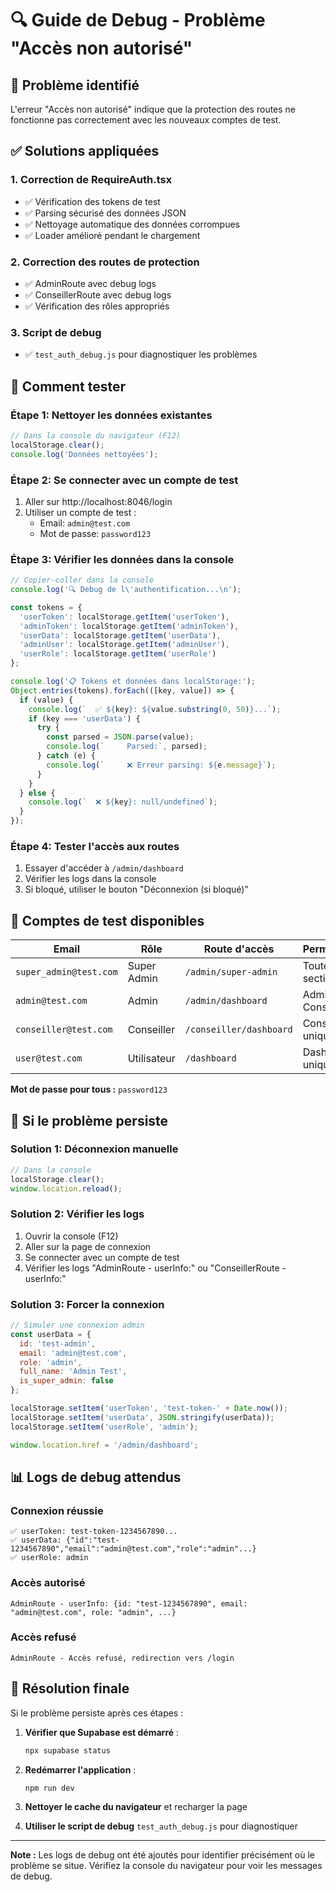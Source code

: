 # 🔍 Guide de Debug - Problème "Accès non autorisé"

## 🚨 Problème identifié
L'erreur "Accès non autorisé" indique que la protection des routes ne fonctionne pas correctement avec les nouveaux comptes de test.

## ✅ Solutions appliquées

### 1. **Correction de RequireAuth.tsx**
- ✅ Vérification des tokens de test
- ✅ Parsing sécurisé des données JSON
- ✅ Nettoyage automatique des données corrompues
- ✅ Loader amélioré pendant le chargement

### 2. **Correction des routes de protection**
- ✅ AdminRoute avec debug logs
- ✅ ConseillerRoute avec debug logs
- ✅ Vérification des rôles appropriés

### 3. **Script de debug**
- ✅ `test_auth_debug.js` pour diagnostiquer les problèmes

## 🧪 Comment tester

### Étape 1: Nettoyer les données existantes
```javascript
// Dans la console du navigateur (F12)
localStorage.clear();
console.log('Données nettoyées');
```

### Étape 2: Se connecter avec un compte de test
1. Aller sur http://localhost:8046/login
2. Utiliser un compte de test :
   - Email: `admin@test.com`
   - Mot de passe: `password123`

### Étape 3: Vérifier les données dans la console
```javascript
// Copier-coller dans la console
console.log('🔍 Debug de l\'authentification...\n');

const tokens = {
  'userToken': localStorage.getItem('userToken'),
  'adminToken': localStorage.getItem('adminToken'),
  'userData': localStorage.getItem('userData'),
  'adminUser': localStorage.getItem('adminUser'),
  'userRole': localStorage.getItem('userRole')
};

console.log('📋 Tokens et données dans localStorage:');
Object.entries(tokens).forEach(([key, value]) => {
  if (value) {
    console.log(`  ✅ ${key}: ${value.substring(0, 50)}...`);
    if (key === 'userData') {
      try {
        const parsed = JSON.parse(value);
        console.log(`     Parsed:`, parsed);
      } catch (e) {
        console.log(`     ❌ Erreur parsing: ${e.message}`);
      }
    }
  } else {
    console.log(`  ❌ ${key}: null/undefined`);
  }
});
```

### Étape 4: Tester l'accès aux routes
1. Essayer d'accéder à `/admin/dashboard`
2. Vérifier les logs dans la console
3. Si bloqué, utiliser le bouton "Déconnexion (si bloqué)"

## 🔧 Comptes de test disponibles

| Email | Rôle | Route d'accès | Permissions |
|-------|------|---------------|-------------|
| `super_admin@test.com` | Super Admin | `/admin/super-admin` | Toutes les sections |
| `admin@test.com` | Admin | `/admin/dashboard` | Admin + Conseiller |
| `conseiller@test.com` | Conseiller | `/conseiller/dashboard` | Conseiller uniquement |
| `user@test.com` | Utilisateur | `/dashboard` | Dashboard uniquement |

**Mot de passe pour tous :** `password123`

## 🚨 Si le problème persiste

### Solution 1: Déconnexion manuelle
```javascript
// Dans la console
localStorage.clear();
window.location.reload();
```

### Solution 2: Vérifier les logs
1. Ouvrir la console (F12)
2. Aller sur la page de connexion
3. Se connecter avec un compte de test
4. Vérifier les logs "AdminRoute - userInfo:" ou "ConseillerRoute - userInfo:"

### Solution 3: Forcer la connexion
```javascript
// Simuler une connexion admin
const userData = {
  id: 'test-admin',
  email: 'admin@test.com',
  role: 'admin',
  full_name: 'Admin Test',
  is_super_admin: false
};

localStorage.setItem('userToken', 'test-token-' + Date.now());
localStorage.setItem('userData', JSON.stringify(userData));
localStorage.setItem('userRole', 'admin');

window.location.href = '/admin/dashboard';
```

## 📊 Logs de debug attendus

### Connexion réussie
```
✅ userToken: test-token-1234567890...
✅ userData: {"id":"test-1234567890","email":"admin@test.com","role":"admin"...}
✅ userRole: admin
```

### Accès autorisé
```
AdminRoute - userInfo: {id: "test-1234567890", email: "admin@test.com", role: "admin", ...}
```

### Accès refusé
```
AdminRoute - Accès refusé, redirection vers /login
```

## 🎯 Résolution finale

Si le problème persiste après ces étapes :

1. **Vérifier que Supabase est démarré** :
   ```bash
   npx supabase status
   ```

2. **Redémarrer l'application** :
   ```bash
   npm run dev
   ```

3. **Nettoyer le cache du navigateur** et recharger la page

4. **Utiliser le script de debug** `test_auth_debug.js` pour diagnostiquer

---

**Note :** Les logs de debug ont été ajoutés pour identifier précisément où le problème se situe. Vérifiez la console du navigateur pour voir les messages de debug. 